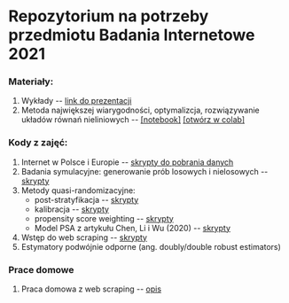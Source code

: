 # Repozytorium na potrzeby przedmiotu Badania Internetowe 2021

### Materiały:

1. Wykłady -- [link do prezentacji](https://www.overleaf.com/read/yjcjsgqvfmrv)
2. Metoda największej wiarygodności, optymalizcja, rozwiązywanie układów równań nieliniowych -- [[notebook]](materials/3_mle_optimization.ipynb) [[otwórz w colab]](https://colab.research.google.com/github/DepartmentOfStatisticsPUE/bi-2021/blob/main/materials/3_mle_optimization.ipynb)

### Kody z zajęć:

1. Internet w Polsce i Europie -- [skrypty do pobrania danych](notebooks/1-intro.Rmd)
2. Badania symulacyjne: generowanie prób losowych i nielosowych -- [skrypty](materialy-wyklady/bi_2021_03_15.ipynb)
3. Metody quasi-randomizacyjne:
    + post-stratyfikacja -- [skrypty](materialy-wyklady/bi_2021_04_07.ipynb)
    + kalibracja -- [skrypty](materialy-wyklady/bi_2021_04_12.ipynb)
    + propensity score weighting -- [skrypty](materialy-wyklady/bi_2021_04_19.ipynb)
    + Model PSA z artykułu Chen, Li i Wu (2020) --  [skrypty](materialy-wyklady/bi_2021_04_19_chen_li_wu.ipynb)
4. Wstęp do web scraping -- [skrypty](materialy-wyklady/bi_2021_04_26.ipynb)
5. Estymatory podwójnie odporne (ang. doubly/double robust estimators)

### Prace domowe

1. Praca domowa z web scraping -- [opis](homeworks/hw1-web-scraping.md)

